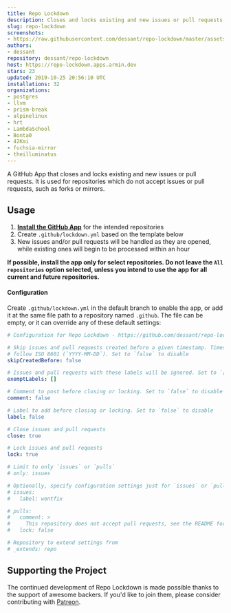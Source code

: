 ```yaml
---
title: Repo Lockdown
description: Closes and locks existing and new issues or pull requests
slug: repo-lockdown
screenshots:
- https://raw.githubusercontent.com/dessant/repo-lockdown/master/assets/screenshot.png
authors:
- dessant
repository: dessant/repo-lockdown
host: https://repo-lockdown.apps.armin.dev
stars: 23
updated: 2019-10-25 20:56:10 UTC
installations: 32
organizations:
- postgres
- llvm
- prism-break
- alpinelinux
- hrt
- LambdaSchool
- Bonta0
- 42Kmi
- fuchsia-mirror
- theilluminatus
---
```


A GitHub App that closes and locks existing and new issues or pull requests.
It is used for repositories which do not accept issues or pull requests,
such as forks or mirrors.

## Usage

1. **[Install the GitHub App](https://github.com/apps/repo-lockdown)**
   for the intended repositories
2. Create `.github/lockdown.yml` based on the template below
3. New issues and/or pull requests will be handled as they are opened,
   while existing ones will begin to be processed within an hour

**If possible, install the app only for select repositories.
Do not leave the `All repositories` option selected, unless you intend
to use the app for all current and future repositories.**

#### Configuration

Create `.github/lockdown.yml` in the default branch to enable the app,
or add it at the same file path to a repository named `.github`.
The file can be empty, or it can override any of these default settings:

```yaml
# Configuration for Repo Lockdown - https://github.com/dessant/repo-lockdown

# Skip issues and pull requests created before a given timestamp. Timestamp must
# follow ISO 8601 (`YYYY-MM-DD`). Set to `false` to disable
skipCreatedBefore: false

# Issues and pull requests with these labels will be ignored. Set to `[]` to disable
exemptLabels: []

# Comment to post before closing or locking. Set to `false` to disable
comment: false

# Label to add before closing or locking. Set to `false` to disable
label: false

# Close issues and pull requests
close: true

# Lock issues and pull requests
lock: true

# Limit to only `issues` or `pulls`
# only: issues

# Optionally, specify configuration settings just for `issues` or `pulls`
# issues:
#   label: wontfix

# pulls:
#   comment: >
#     This repository does not accept pull requests, see the README for details.
#   lock: false

# Repository to extend settings from
# _extends: repo
```

## Supporting the Project

The continued development of Repo Lockdown is made possible
thanks to the support of awesome backers. If you'd like to join them,
please consider contributing with [Patreon](https://armin.dev/go/patreon).
